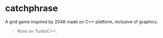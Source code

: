 # catchphrase
A grid game inspired by 2048 made on C++ platform, inclusive of graphics.
<blockquote> Runs on TurboC++. </blockquote>
